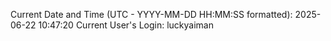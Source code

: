 Current Date and Time (UTC - YYYY-MM-DD HH:MM:SS formatted): 2025-06-22 10:47:20
Current User's Login: luckyaiman
